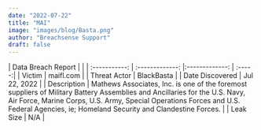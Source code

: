 ```yaml
---
date: "2022-07-22"
title: "MAI"
image: "images/blog/Basta.png"
author: "Breachsense Support"
draft: false
---
```


| Data Breach Report           |              | 
| :-----------: | :-------------:     |:-------------:    | :-----:|
| Victim      | maifl.com      | 
| Threat Actor      | BlackBasta      | 
| Date Discovered      | Jul 22, 2022      | 
| Description      | Mathews Associates, Inc. is one of the foremost suppliers of Military Battery Assemblies and Ancillaries for the U.S. Navy, Air Force, Marine Corps, U.S. Army, Special Operations Forces and U.S. Federal Agencies, ie; Homeland Security and Clandestine Forces.       | 
| Leak Size      | N/A      | 

